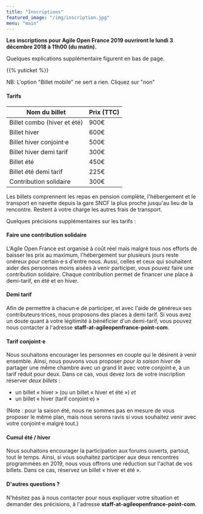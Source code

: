 ```yaml
---
title: "Inscriptions"
featured_image: "/img/inscription.jpg"
menu: "main"
---
```



**Les inscriptions pour Agile Open France 2019 ouvriront le lundi 3 décembre
2018 à 11h00 (du matin).**

Quelques explications supplémentaire figurent en bas de page.

{{% yuticket %}}

NB: L'option "Billet mobile" ne sert a rien. Cliquez sur "non"

#### Tarifs

| Nom du billet                                         |  Prix (TTC)        |
|-------------------------------------------------------|--------------------|
| Billet combo (hiver et été)                           |     900€           |
| Billet hiver                                          |     600€           |
| Billet hiver conjoint·e                               |     500€           |
| Billet hiver demi tarif                               |     300€           |
| Billet été                                            |     450€           |
| Billet été demi tarif                                 |     225€           |
| Contribution solidaire                                |     300€           |

Les billets comprennent les repas en pension complète, l'hébergement et le
transport en navette depuis la gare SNCF la plus proche jusqu'au lieu de la
rencontre. Restent à votre charge les autres frais de transport.

Quelques précisions supplémentaires sur les tarifs :

#### Faire une contribution solidaire

L'Agile Open France est organisé à coût réel mais malgré tous nos efforts de
baisser les prix au maximum, l'hébergement sur plusieurs jours reste onéreux
pour certain·e·s d'entre nous. Aussi, celles et ceux qui souhaitent aider des
personnes moins aisées à venir participer, vous pouvez faire une contribution
solidaire. Chaque contribution permet de financer une place à demi-tarif, en
été et en hiver.

#### Demi tarif

Afin de permettre à chacun·e de participer, et avec l'aide de généreux·ses
contributeurs·trices, nous proposons des places à demi tarif.
Si vous avez un doute quant à votre légitimité à bénéficier d'un demi-tarif,
vous pouvez nous contacter à l'adresse **staff-at-agileopenfrance-point-com**.


#### Tarif conjoint·e

Nous souhaitons encourager les personnes en couple qui le désirent à venir
ensemble. Ainsi, nous pouvons vous proposer *pour la saison hiver* de partager
une même chambre avec un grand lit avec votre conjoint·e, à un tarif réduit
pour deux. Dans ce cas, vous devez lors de votre inscription réserver *deux
billets* :
- un billet « hiver » (ou un billet « hiver et été ») *et*
- un billet « hiver (tarif conjoint·e) »

(Note : pour la saison été, nous ne sommes pas en mesure de vous proposer le
même plan, mais nous serons ravis si vous souhaitez venir avec votre conjoint·e
malgré tout.)

#### Cumul été / hiver

Nous souhaitons encourager la participation aux forums ouverts, partout, tout
le temps. Ainsi, si vous souhaitez participer aux deux rencontres programmées
en 2019, nous vous offrons une réduction sur l'achat de vos billets. Dans ce
cas, réservez un billet « hiver et été ».

#### D'autres questions ?

N'hésitez pas à nous contacter pour nous expliquer votre situation et demander
des précisions, à l'adresse **staff-at-agileopenfrance-point-com**.
